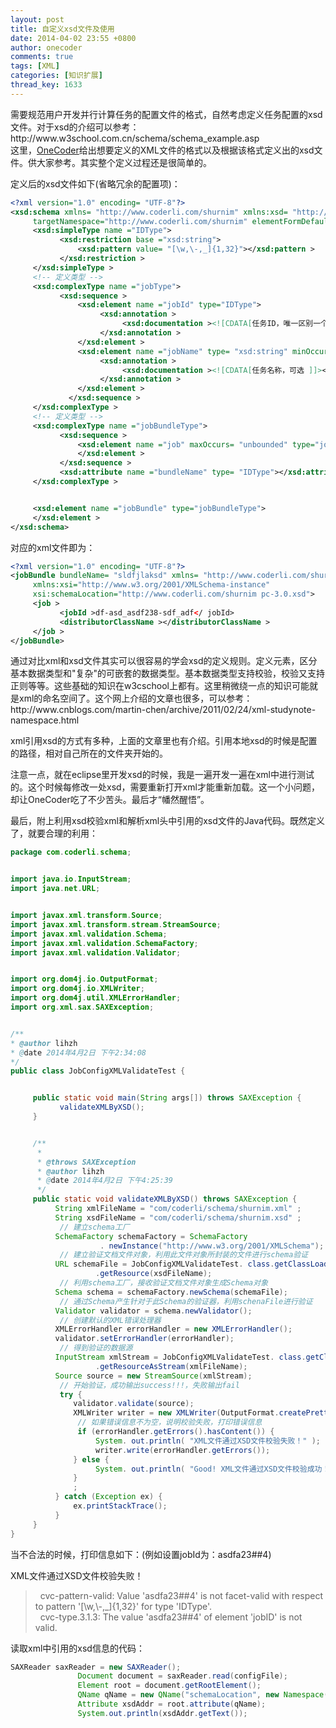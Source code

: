 ```yaml
---
layout: post
title: 自定义xsd文件及使用
date: 2014-04-02 23:55 +0800
author: onecoder
comments: true
tags: [XML]
categories: [知识扩展]
thread_key: 1633
---
```

<p>
	需要规范用户开发并行计算任务的配置文件的格式，自然考虑定义任务配置的xsd文件。对于xsd的介绍可以参考：<br />
	http://www.w3school.com.cn/schema/schema_example.asp<br />
	这里，<a href="http://www.coderli.com">OneCoder</a>给出想要定义的XML文件的格式以及根据该格式定义出的xsd文件。供大家参考。其实整个定义过程还是很简单的。</p>
<p>
	定义后的xsd文件如下(省略冗余的配置项)：</p>

```xml
<?xml version="1.0" encoding= "UTF-8"?>
<xsd:schema xmlns= "http://www.coderli.com/shurnim" xmlns:xsd= "http://www.w3.org/2001/XMLSchema"
     targetNamespace="http://www.coderli.com/shurnim" elementFormDefault="qualified" >
     <xsd:simpleType name ="IDType">
           <xsd:restriction base ="xsd:string">
               <xsd:pattern value= "[\w,\-,_]{1,32}"></xsd:pattern >
           </xsd:restriction >
     </xsd:simpleType >
     <!-- 定义类型 -->
     <xsd:complexType name ="jobType">
           <xsd:sequence >
               <xsd:element name ="jobId" type="IDType">
                    <xsd:annotation >
                         <xsd:documentation ><![CDATA[任务ID，唯一区别一个并行计算任务，必须唯一 ]]></xsd:documentation >
                    </xsd:annotation >
               </xsd:element >
               <xsd:element name ="jobName" type= "xsd:string" minOccurs ="0">
                    <xsd:annotation >
                         <xsd:documentation ><![CDATA[任务名称，可选 ]]></xsd:documentation >
                    </xsd:annotation >
               </xsd:element >
             </xsd:sequence >
     </xsd:complexType >
     <!-- 定义类型 -->
     <xsd:complexType name ="jobBundleType">
           <xsd:sequence >
               <xsd:element name ="job" maxOccurs= "unbounded" type="jobType" >
               </xsd:element >
           </xsd:sequence >
           <xsd:attribute name ="bundleName" type= "IDType"></xsd:attribute >
     </xsd:complexType >


     <xsd:element name ="jobBundle" type="jobBundleType">
     </xsd:element >
</xsd:schema>
```

<p>
	对应的xml文件即为：</p>

```xml
<?xml version="1.0" encoding= "UTF-8"?>
<jobBundle bundleName= "sldfjlaksd" xmlns= "http://www.coderli.com/shurnim"
     xmlns:xsi="http://www.w3.org/2001/XMLSchema-instance"
     xsi:schemaLocation="http://www.coderli.com/shurnim pc-3.0.xsd">
     <job >
           <jobId >df-asd_asdf238-sdf_adf</ jobId>
           <distributorClassName ></distributorClassName >
     </job >
</jobBundle>
```

<p>
	通过对比xml和xsd文件其实可以很容易的学会xsd的定义规则。定义元素，区分基本数据类型和"复杂"的可嵌套的数据类型。基本数据类型支持校验，校验又支持正则等等。这些基础的知识在w3cschool上都有。这里稍微绕一点的知识可能就是xml的命名空间了。这个网上介绍的文章也很多，可以参考：http://www.cnblogs.com/martin-chen/archive/2011/02/24/xml-studynote-namespace.html</p>
<p>
	xml引用xsd的方式有多种，上面的文章里也有介绍。引用本地xsd的时候是配置的路径，相对自己所在的文件夹开始的。</p>
<p>
	注意一点，就在eclipse里开发xsd的时候，我是一遍开发一遍在xml中进行测试的。这个时候每修改一处xsd，需要重新打开xml才能重新加载。这一个小问题，却让OneCoder吃了不少苦头。最后才&ldquo;幡然醒悟&rdquo;。</p>
<p>
	最后，附上利用xsd校验xml和解析xml头中引用的xsd文件的Java代码。既然定义了，就要合理的利用：</p>

```java
package com.coderli.schema;


import java.io.InputStream;
import java.net.URL;


import javax.xml.transform.Source;
import javax.xml.transform.stream.StreamSource;
import javax.xml.validation.Schema;
import javax.xml.validation.SchemaFactory;
import javax.xml.validation.Validator;


import org.dom4j.io.OutputFormat;
import org.dom4j.io.XMLWriter;
import org.dom4j.util.XMLErrorHandler;
import org.xml.sax.SAXException;


/**
* @author lihzh
* @date 2014年4月2日 下午2:34:08
*/
public class JobConfigXMLValidateTest {


     public static void main(String args[]) throws SAXException {
           validateXMLByXSD();
     }


     /**
      *
      * @throws SAXException
      * @author lihzh
      * @date 2014年4月2日 下午4:25:39
      */
     public static void validateXMLByXSD() throws SAXException {
          String xmlFileName = "com/coderli/schema/shurnim.xml" ;
          String xsdFileName = "com/coderli/schema/shurnim.xsd" ;
           // 建立schema工厂
          SchemaFactory schemaFactory = SchemaFactory
                    . newInstance("http://www.w3.org/2001/XMLSchema");
           // 建立验证文档文件对象，利用此文件对象所封装的文件进行schema验证
          URL schemaFile = JobConfigXMLValidateTest. class.getClassLoader()
                   .getResource(xsdFileName);
           // 利用schema工厂，接收验证文档文件对象生成Schema对象
          Schema schema = schemaFactory.newSchema(schemaFile);
           // 通过Schema产生针对于此Schema的验证器，利用schenaFile进行验证
          Validator validator = schema.newValidator();
           // 创建默认的XML错误处理器
          XMLErrorHandler errorHandler = new XMLErrorHandler();
          validator.setErrorHandler(errorHandler);
           // 得到验证的数据源
          InputStream xmlStream = JobConfigXMLValidateTest. class.getClassLoader()
                   .getResourceAsStream(xmlFileName);
          Source source = new StreamSource(xmlStream);
           // 开始验证，成功输出success!!!，失败输出fail
           try {
              validator.validate(source);
              XMLWriter writer = new XMLWriter(OutputFormat.createPrettyPrint());
               // 如果错误信息不为空，说明校验失败，打印错误信息
               if (errorHandler.getErrors().hasContent()) {
                   System. out.println( "XML文件通过XSD文件校验失败！" );
                   writer.write(errorHandler.getErrors());
              } else {
                   System. out.println( "Good! XML文件通过XSD文件校验成功！" );
              }
              ;
          } catch (Exception ex) {
              ex.printStackTrace();
          }
     }
}
```

<p>
	当不合法的时候，打印信息如下：(例如设置jobId为：asdfa23##4)</p>
<p>
	XML文件通过XSD文件校验失败！</p>
<blockquote>
	<p>
		<errors>
		&nbsp; <error column="28" line="6">cvc-pattern-valid: Value &#39;asdfa23##4&#39; is not facet-valid with respect to pattern &#39;[\w,\-,_]{1,32}&#39; for type &#39;IDType&#39;.</error><br />
		&nbsp; <error column="28" line="6">cvc-type.3.1.3: The value &#39;asdfa23##4&#39; of element &#39;jobID&#39; is not valid.</error><br />
		</errors></p>
</blockquote>
<p>
	读取xml中引用的xsd信息的代码：</p>

```java
SAXReader saxReader = new SAXReader();
               Document document = saxReader.read(configFile);
               Element root = document.getRootElement();
               QName qName = new QName("schemaLocation", new Namespace("xsi", "http://www.w3.org/2001/XMLSchema-instance"));
               Attribute xsdAddr = root.attribute(qName);
               System.out.println(xsdAddr.getText());
```